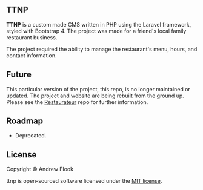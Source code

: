 ## TTNP
**TTNP** is a custom made CMS written in PHP using the Laravel framework, styled with Bootstrap 4. The project was made for a friend's local family restaurant business.

The project required the ability to manage the restaurant's menu, hours, and contact information.

## Future
This particular version of the project, this repo, is no longer maintained or updated. The project and website are being rebuilt from the ground up.
Please see the [Restaurateur](https://www.github.com/AndrewFlook/restaurateur) repo for further information.

## Roadmap
* Deprecated.

## License

Copyright © Andrew Flook

ttnp is open-sourced software licensed under the [MIT license](LICENSE).
